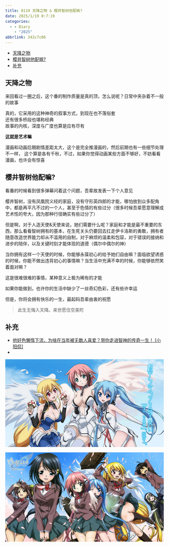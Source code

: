 ```yaml
---
title: 0119 天降之物 & 樱井智树他配嘛?
date: 2025/1/19 0:7:19
categories:
  - - Diary
    - "2025"
abbrlink: 342c7c06
---
```

- [天降之物](#天降之物)
- [樱井智树他配嘛?](#樱井智树他配嘛)
- [补充](#补充)


## 天降之物

来回看过一圈之后，这个番的制作质量是真的顶，怎么说呢？日常中夹杂着不一般的故事

真的，它采用的这种神奇的叙事方式，到现在也不落俗套  
还有很多桥段也堪称经典  
故事的内核，深度与广度也算是应有尽有

**这就是艺术嘛**

漫画和动画后期剧情差距太大，这个是完全推漫画的，然后前期也有一些细节处理不一样， 这个算是各有千秋，不过，如果你觉得动画某些方面不够好，不妨看看漫画，也许会有惊喜

## 樱井智树他配嘛?

看番的时候看到很多弹幕问着这个问题，吾辈故发表一下个人意见

樱井智树，没有凤凰院义经的家庭，没有守形英四郎的才能，哪怕放到众多配角中，都是再平凡不过的一个人，甚至于色情的有些过分（很多时候吾辈愿意理解成艺术性的夸大，因为那种行径确实有些过分了）

但是啊，对于人造天使&天使来说，她们需要什么呢？家庭和才能是最不重要的东西，那么看看智树拥有的基本，在生死关头仍要回去扛走伊卡洛斯的勇敢，拥有者随意改造世界能力却从不滥用的自制，对于麻烦的温柔和包容，对于错误的接纳和进步的陪伴，以及关键时刻才能体现的道德（偶尔中偶尔的神）

当你拥有这样一个天使的时候，你能够永葆初心的给予她们自由嘛？面临欲望诱惑的时候，你能不做出违背初心的事情嘛？当生活中充满不幸的时候，你能够依然笑着面对嘛？

这是很难很难的事情，某种意义上极为稀有的才能

如果你能做到，也许你的生活中缺少了一丝奇幻色彩，还有些许幸运

但是，你将会拥有快乐的一生，最起码吾辈由衷的祝愿

> 此生无悔入天降。来世愿住空美町

## 补充
- [他好色懒惰下流，为啥在当年被无数人喜爱？带你走进智神的传奇一生！ [小阳侃]](https://www.bilibili.com/video/BV1WgBqYjEes/)
- 

![20250119003539](https://raw.githubusercontent.com/Edge-coordinates/PicBed/master/imgs_for_blogs20250119003539.png)


![20250119003548](https://raw.githubusercontent.com/Edge-coordinates/PicBed/master/imgs_for_blogs20250119003548.png)